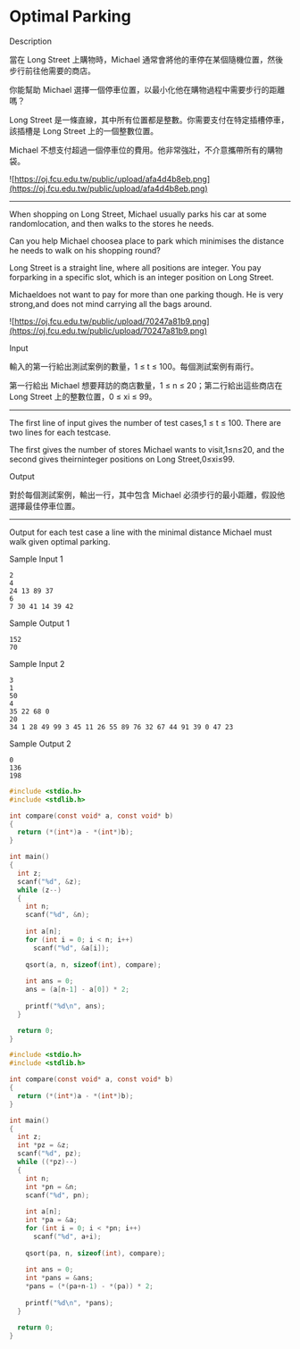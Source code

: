 # Optimal Parking

Description

當在 Long Street 上購物時，Michael 通常會將他的車停在某個隨機位置，然後步行前往他需要的商店。

你能幫助 Michael 選擇一個停車位置，以最小化他在購物過程中需要步行的距離嗎？

Long Street 是一條直線，其中所有位置都是整數。你需要支付在特定插槽停車，該插槽是 Long Street 上的一個整數位置。

Michael 不想支付超過一個停車位的費用。他非常強壯，不介意攜帶所有的購物袋。

![https://oj.fcu.edu.tw/public/upload/afa4d4b8eb.png](https://oj.fcu.edu.tw/public/upload/afa4d4b8eb.png)

- ------------------------------------------------------------------------------

When shopping on Long Street, Michael usually parks his car at some randomlocation, and then walks to the stores he needs.

Can you help Michael choosea place to park which minimises the distance he needs to walk on his shopping round?

Long Street is a straight line, where all positions are integer. You pay forparking in a specific slot, which is an integer position on Long Street.

Michaeldoes not want to pay for more than one parking though. He is very strong,and does not mind carrying all the bags around.

![https://oj.fcu.edu.tw/public/upload/70247a81b9.png](https://oj.fcu.edu.tw/public/upload/70247a81b9.png)

Input

輸入的第一行給出測試案例的數量，1 ≤ t ≤ 100。每個測試案例有兩行。

第一行給出 Michael 想要拜訪的商店數量，1 ≤ n ≤ 20；第二行給出這些商店在 Long Street 上的整數位置，0 ≤ xi ≤ 99。

- ------------------------------------------------------------------------------

The first line of input gives the number of test cases,1 ≤ t ≤ 100. There are two lines for each testcase.

The first gives the number of stores Michael wants to visit,1≤n≤20, and the second gives theirninteger positions on Long Street,0≤xi≤99.

Output

對於每個測試案例，輸出一行，其中包含 Michael 必須步行的最小距離，假設他選擇最佳停車位置。

- ------------------------------------------------------------------------------

Output for each test case a line with the minimal distance Michael must walk given optimal parking.

Sample Input 1

```
2
4
24 13 89 37
6
7 30 41 14 39 42
```

Sample Output 1

```
152
70
```

Sample Input 2

```
3
1
50
4
35 22 68 0
20
34 1 28 49 99 3 45 11 26 55 89 76 32 67 44 91 39 0 47 23
```

Sample Output 2

```
0
136
198
```

```c
#include <stdio.h>
#include <stdlib.h>

int compare(const void* a, const void* b)
{
  return (*(int*)a - *(int*)b);
}

int main()
{
  int z;
  scanf("%d", &z);
  while (z--)
  {
    int n;
    scanf("%d", &n);
    
    int a[n];
    for (int i = 0; i < n; i++)
      scanf("%d", &a[i]);
      
    qsort(a, n, sizeof(int), compare);
    
    int ans = 0;
    ans = (a[n-1] - a[0]) * 2;
    
    printf("%d\n", ans);
  }

  return 0;
}
```

```c
#include <stdio.h>
#include <stdlib.h>

int compare(const void* a, const void* b)
{
  return (*(int*)a - *(int*)b);
}

int main()
{
  int z;
  int *pz = &z;
  scanf("%d", pz);
  while ((*pz)--)
  {
    int n;
    int *pn = &n;
    scanf("%d", pn);
    
    int a[n];
    int *pa = &a;
    for (int i = 0; i < *pn; i++)
      scanf("%d", a+i);
      
    qsort(pa, n, sizeof(int), compare);
    
    int ans = 0;
    int *pans = &ans;
    *pans = (*(pa+n-1) - *(pa)) * 2;
    
    printf("%d\n", *pans);
  }

  return 0;
}
```